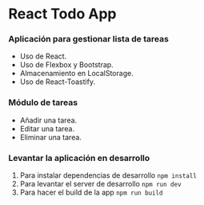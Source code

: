 # React Todo App

### Aplicación para gestionar lista de tareas
- Uso de React.
- Uso de Flexbox y Bootstrap.
- Almacenamiento en LocalStorage.
- Uso de React-Toastify.
  
### Módulo de tareas
- Añadir una tarea.
- Editar una tarea.
- Eliminar una tarea.

### Levantar la aplicación en desarrollo
1. Para instalar dependencias de desarrollo ```npm install```
2. Para levantar el server de desarrollo ```npm run dev```
3. Para hacer el build de la app ```npm run build``` 

